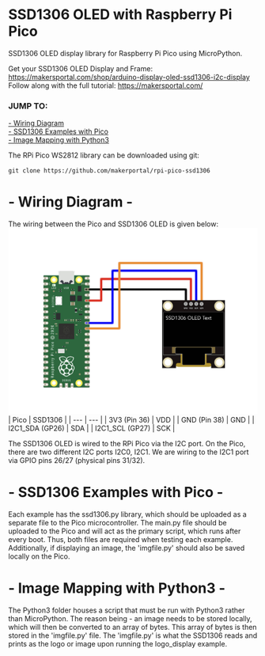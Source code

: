 # SSD1306 OLED with Raspberry Pi Pico
SSD1306 OLED display library for Raspberry Pi Pico using MicroPython. 

Get your SSD1306 OLED Display and Frame: https://makersportal.com/shop/arduino-display-oled-ssd1306-i2c-display <br>
Follow along with the full tutorial: https://makersportal.com/

### JUMP TO:
<a href="#wiring">- Wiring Diagram</a><br>
<a href="#examples">- SSD1306 Examples with Pico</a><br>
<a href="#mapping">- Image Mapping with Python3</a><br>

The RPi Pico WS2812 library can be downloaded using git:

    git clone https://github.com/makerportal/rpi-pico-ssd1306

<a id="wiring"></a>
# - Wiring Diagram -

The wiring between the Pico and SSD1306 OLED is given below:
![SSD1306 RPi Pico Wiring](/images/ssd1306_w_RPi_Pico_white.jpg)
| Pico | SSD1306 |
| --- | --- |
| 3V3 (Pin 36) | VDD |
| GND (Pin 38) | GND | 
| I2C1_SDA (GP26) | SDA |
| I2C1_SCL (GP27) | SCK |

The SSD1306 OLED is wired to the RPi Pico via the I2C port. On the Pico, there are two different I2C ports I2C0, I2C1. We are wiring to the I2C1 port via GPIO pins 26/27 (physical pins 31/32).

<a id="examples"></a>
# - SSD1306 Examples with Pico -
Each example has the ssd1306.py library, which should be uploaded as a separate file to the Pico microcontroller. The main.py file should be uploaded to the Pico and will act as the primary script, which runs after every boot. Thus, both files are required when testing each example. Additionally, if displaying an image, the 'imgfile.py' should also be saved locally on the Pico. 

<a id="mapping"></a>
# - Image Mapping with Python3 -
The Python3 folder houses a script that must be run with Python3 rather than MicroPython. The reason being - an image needs to be stored locally, which will then be converted to an array of bytes. This array of bytes is then stored in the 'imgfile.py' file. The 'imgfile.py' is what the SSD1306 reads and prints as the logo or image upon running the logo_display example.
